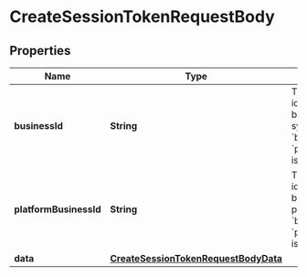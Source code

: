 

# CreateSessionTokenRequestBody


## Properties

| Name | Type | Description | Notes |
|------------ | ------------- | ------------- | -------------|
|**businessId** | **String** | The unique identifier for business in our system. Either of &#x60;businessId&#x60; or &#x60;platformBusinessId&#x60; is required. |  [optional] |
|**platformBusinessId** | **String** | The unique identifier for business in your platform. Either of &#x60;businessId&#x60; or &#x60;platformBusinessId&#x60; is required. |  [optional] |
|**data** | [**CreateSessionTokenRequestBodyData**](CreateSessionTokenRequestBodyData.md) |  |  |



